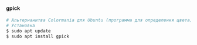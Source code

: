 #### gpick


```bash
# Альтернанитва Colormania для Ubuntu (программа для определения цвета)
# Установка
$ sudo apt update
$ sudo apt install gpick
```
